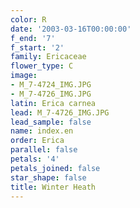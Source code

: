 ```yaml
---
color: R
date: '2003-03-16T00:00:00'
f_end: '7'
f_start: '2'
family: Ericaceae
flower_type: C
image:
- M_7-4724_IMG.JPG
- M_7-4726_IMG.JPG
latin: Erica carnea
lead: M_7-4726_IMG.JPG
lead_sample: false
name: index.en
order: Erica
parallel: false
petals: '4'
petals_joined: false
star_shape: false
title: Winter Heath
---
```

